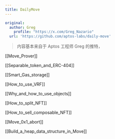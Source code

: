 ```yaml
---
title: DailyMove
---
```

```yaml
original: 
  author: Greg
	profile: "https://x.com/Greg_Nazario"
  url: 'https://github.com/aptos-labs/daily-move'
```



> 内容基本来自于 Aptos 工程师 Greg 的推特，

[[Move_Prover]]

[[Separable_token_and_ERC-404]]

[[Smart_Gas_storage]]

[[How_to_use_VRF]]

[[Why_and_how_to_use_objects]]

[[How_to_split_NFT]]

[[How_to_sell_composable_NFT]]

[[Move_0x1_abort]]

[[Build_a_heap_data_structure_in_Move]]